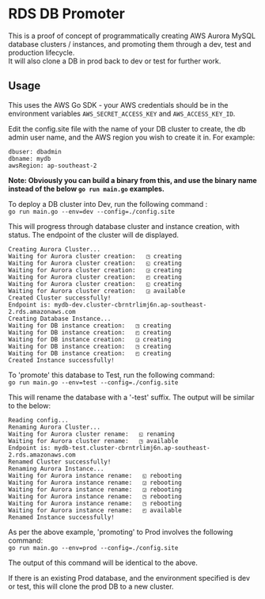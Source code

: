 # RDS DB Promoter

This is a proof of concept of programmatically creating AWS Aurora MySQL database clusters / instances, and promoting them through a dev, test and production lifecycle.    
It will also clone a DB in prod back to dev or test for further work. 


## Usage
This uses the AWS Go SDK - your AWS credentials should be in the environment variables `AWS_SECRET_ACCESS_KEY` and `AWS_ACCESS_KEY_ID`.



Edit the config.site file with the name of your DB cluster to create, the db admin user name, and the AWS region you wish to create it in. For example:
```
dbuser: dbadmin
dbname: mydb
awsRegion: ap-southeast-2
```
<b> Note: Obviously you can build a binary from this, and use the binary name instead of the below `go run main.go` examples.</b>

To deploy a DB cluster into Dev, run the following command :   
`go run main.go --env=dev --config=./config.site`

This will progress through database cluster and instance creation, with status. The endpoint of the cluster will de displayed.
```
Creating Aurora Cluster...
Waiting for Aurora cluster creation:   ◳ creating
Waiting for Aurora cluster creation:   ◱ creating
Waiting for Aurora cluster creation:   ◲ creating
Waiting for Aurora cluster creation:   ◰ creating
Waiting for Aurora cluster creation:   ◱ creating
Waiting for Aurora cluster creation:   ◲ available
Created Cluster successfully!
Endpoint is: mydb-dev.cluster-cbrntrlimj6n.ap-southeast-2.rds.amazonaws.com
Creating Database Instance...
Waiting for DB instance creation:   ◳ creating
Waiting for DB instance creation:   ◰ creating
Waiting for DB instance creation:   ◲ creating
Waiting for DB instance creation:   ◳ creating
Waiting for DB instance creation:   ◰ creating
Created Instance successfully!
```

To 'promote' this database to Test, run the following command:   
`go run main.go --env=test --config=./config.site`

This will rename the database with a '-test' suffix.
The output will be similar to the below:   
```
Reading config...
Renaming Aurora Cluster...
Waiting for Aurora cluster rename:   ◱ renaming
Waiting for Aurora cluster rename:   ◳ available
Endpoint is: mydb-test.cluster-cbrntrlimj6n.ap-southeast-2.rds.amazonaws.com
Renamed Cluster successfully!
Renaming Aurora Instance...
Waiting for Aurora instance rename:   ◱ rebooting
Waiting for Aurora instance rename:   ◲ rebooting
Waiting for Aurora instance rename:   ◲ rebooting
Waiting for Aurora instance rename:   ◳ rebooting
Waiting for Aurora instance rename:   ◳ rebooting
Waiting for Aurora instance rename:   ◰ available
Renamed Instance successfully!
```

As per the above example, 'promoting' to Prod involves the following command:   
`go run main.go --env=prod --config=./config.site`

The output of this command will be identical to the above.

If there is an existing Prod database, and the environment specified is dev or test, this will clone the prod DB to a new cluster. 
